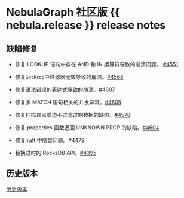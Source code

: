 # NebulaGraph 社区版 {{ nebula.release }} release notes

## 缺陷修复

- 修复 LOOKUP 语句中存在 AND 和 IN 运算符导致的崩溃问题。 [#4551](https://github.com/vesoft-inc/nebula/issues/4551)

- 修复`GetProp`中过滤器无效导致的崩溃。[#4568](https://github.com/vesoft-inc/nebula/pull/4568)

- 修复语法错误的表达式导致的崩溃。[#4607](https://github.com/vesoft-inc/nebula/pull/4607)

- 修复多 MATCH 语句相关的并发异常。[#4605](https://github.com/vesoft-inc/nebula/pull/4605)

- 修复扫描顶点或边不过滤过期数据的缺陷。[#4578](https://github.com/vesoft-inc/nebula/pull/4578)

- 修复 properties 函数返回 UNKNOWN PROP 的缺陷。[#4604](https://github.com/vesoft-inc/nebula/pull/4604)

- 修复 raft 中脑裂问题。[#4479](https://github.com/vesoft-inc/nebula/pull/4479)

- 替换过时的 RocksDB API。[#4395](https://github.com/vesoft-inc/nebula/pull/4395)

## 历史版本

[历史版本](https://nebula-graph.com.cn/tags/release-note/)